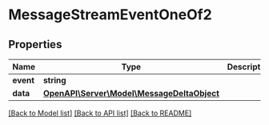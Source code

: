 # MessageStreamEventOneOf2

## Properties
Name | Type | Description | Notes
------------ | ------------- | ------------- | -------------
**event** | **string** |  | 
**data** | [**OpenAPI\Server\Model\MessageDeltaObject**](MessageDeltaObject.md) |  | 

[[Back to Model list]](../README.md#documentation-for-models) [[Back to API list]](../README.md#documentation-for-api-endpoints) [[Back to README]](../README.md)


